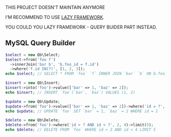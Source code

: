 THIS PROJECT DOESN'T MAINTAIN ANYMORE

I'M RECOMMEND TO USE [LAZY FRAMEWORK](https://github.com/lytc/lazy).

YOU COULD YOU LAZY FRAMEWORK - QUERY BUIDER PART INSTEAD.



## MySQL Query Builder

```php
$select = new Qb\Select;
$select->from('foo f')
  ->innerJoin('bar b', 'b.foo_id = f.id')
  ->where('f.id IN(?)', [1, 2, 3]);
echo $select; // SELECT * FROM `foo` `f` INNER JOIN `bar` `b` ON b.foo_id = f.id WHERE f.id IN(1, 2, 3)
```

```php
$insert = new Qb\Insert;
$insert->into('foo')->value(['bar' => 1, 'baz' => 2]);
echo $insert; // INSERT `foo`(`bar`, `baz`) VALUES (1, 2)
```

```php
$update = new Qb\Update;
$update->from('foo')->value(['bar' => 1, 'baz' => 2])->where('id = ?', 1);
echo $update; // UPDATE `foo` SET `bar` = 1, `baz` = 2 WHERE id = 1
```

```php
$delete = new Qb\Delete;
$delete->from('foo')->where('id > ? AND id < ?', 2, 4)->limit(5);
echo $delete; // DELETE FROM `foo` WHERE id > 2 AND id < 4 LIMIT 5
```
